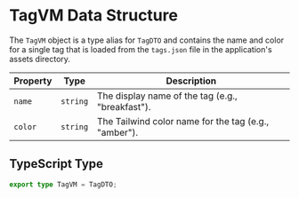 # TagVM Data Structure

The `TagVM` object is a type alias for `TagDTO` and contains the name and color for a single tag that is loaded from the `tags.json` file in the application's assets directory.

| Property | Type     | Description                                          |
| -------- | -------- | ---------------------------------------------------- |
| `name`   | `string` | The display name of the tag (e.g., "breakfast").     |
| `color`  | `string` | The Tailwind color name for the tag (e.g., "amber"). |

## TypeScript Type

```typescript
export type TagVM = TagDTO;
```
